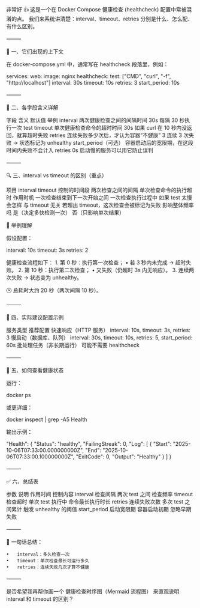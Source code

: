 非常好 👍 这是一个在 Docker Compose 健康检查 (healthcheck) 配置中常被混淆的点。
我们来系统讲清楚：interval、timeout、retries 分别是什么、怎么配、有什么区别。

⸻

🧱 一、它们出现的上下文

在 docker-compose.yml 中，通常写在 healthcheck 段落里，例如：

services:
  web:
    image: nginx
    healthcheck:
      test: ["CMD", "curl", "-f", "http://localhost"]
      interval: 30s
      timeout: 10s
      retries: 3
      start_period: 10s


⸻

🧩 二、各字段含义详解

字段	含义	默认值	举例
interval	两次健康检查之间的间隔时间	30s	每隔 30 秒执行一次 test
timeout	单次健康检查命令的超时时间	30s	如果 curl 在 10 秒内没返回，就算超时失败
retries	连续失败多少次后，才认为容器“不健康”	3	连续 3 次失败 → 状态标记为 unhealthy
start_period（可选）	容器启动后的宽限期，在这段时间内失败不会计入 retries	0s	启动慢的服务可以用它防止误判


⸻

🔍 三、interval vs timeout 的区别（重点）

项目	interval	timeout
控制的时间段	两次检查之间的间隔	单次检查命令的执行超时
作用时机	一次检查结束到下一次开始之间	一次检查执行过程中
如果 test 太慢会怎样	与 timeout 无关	若超出 timeout，这次检查会被标记为失败
影响整体频率吗	是（决定多快检测一次）	否（只影响单次结果）

🧠 举例理解

假设配置：

interval: 10s
timeout: 3s
retries: 2

健康检查流程如下：
	1.	第 0 秒：执行第一次检查；
	•	若 3 秒内未完成 → 超时失败。
	2.	第 10 秒：执行第二次检查；
	•	又失败（仍超时 3s 内无响应）。
	3.	连续两次失败 → 状态变为 unhealthy。

🕒 总耗时大约 20 秒（两次间隔 10 秒）。

⸻

🧰 四、实际建议配置示例

服务类型	推荐配置
快速响应（HTTP 服务）	interval: 10s, timeout: 3s, retries: 3
慢启动（数据库、队列）	interval: 30s, timeout: 10s, retries: 5, start_period: 60s
批处理任务（非长期运行）	可能不需要 healthcheck


⸻

🧭 五、如何查看健康状态

运行：

docker ps

或更详细：

docker inspect <container> | grep -A5 Health

输出示例：

"Health": {
  "Status": "healthy",
  "FailingStreak": 0,
  "Log": [
    {
      "Start": "2025-10-06T07:33:00.000000000Z",
      "End": "2025-10-06T07:33:00.100000000Z",
      "ExitCode": 0,
      "Output": "Healthy"
    }
  ]
}


⸻

✅ 六、总结表

参数	说明	作用时间	控制内容
interval	检查间隔	两次 test 之间	检查频率
timeout	检查超时	单次 test 执行中	命令最长执行时长
retries	连续失败次数	多次 test 之间累计	触发 unhealthy 的阈值
start_period	启动宽限期	容器启动初期	忽略早期失败


⸻

🚀 一句话总结：

	•	interval：多久检查一次
	•	timeout：单次检查最长可运行多久
	•	retries：连续失败几次才算不健康

⸻

是否希望我再帮你画一个 健康检查时序图（Mermaid 流程图） 来直观说明 interval 和 timeout 的区别？